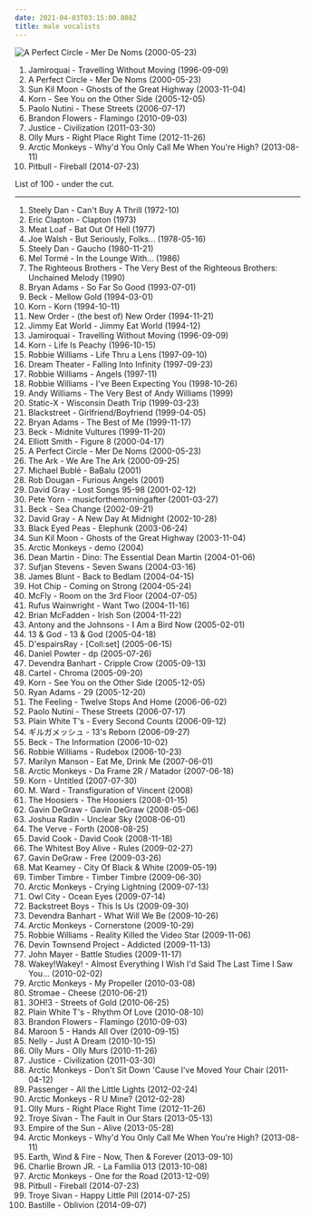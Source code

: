```yaml
---
date: 2021-04-03T03:15:00.808Z
title: male vocalists
---
```

![A Perfect Circle - Mer De Noms (2000-05-23)](http://coverartarchive.org/release/e5c49bf1-925b-32e2-9ac3-c4084f875376/10015661298-500.jpg "A Perfect Circle - Mer De Noms (2000-05-23)")
<ol class="albums">
<li data-cover="http://coverartarchive.org/release/e357d59f-7440-47bd-97c5-88c38c1080f8/7479486477-500.jpg" data-tags="funk, acid jazz" role="button">Jamiroquai - Travelling Without Moving (1996-09-09)</li>
<li data-cover="http://coverartarchive.org/release/e5c49bf1-925b-32e2-9ac3-c4084f875376/10015661298-500.jpg" data-tags="alternative rock, rock, progressive rock" role="button">A Perfect Circle - Mer De Noms (2000-05-23)</li>
<li data-cover="http://coverartarchive.org/release/d4c15b9a-7a22-4ac9-9800-393de8a794d7/22598735186-500.jpg" data-tags="folk" role="button">Sun Kil Moon - Ghosts of the Great Highway (2003-11-04)</li>
<li data-cover="http://coverartarchive.org/release/6dcf1672-f710-4dc8-ae60-46ca885cdb37/11881240850-500.jpg" data-tags="nu metal, alternative metal" role="button">Korn - See You on the Other Side (2005-12-05)</li>
<li data-cover="https://via.placeholder.com/450" data-tags="pop, singer-songwriter, indie" role="button">Paolo Nutini - These Streets (2006-07-17)</li>
<li data-cover="https://via.placeholder.com/450" data-tags="2010" role="button">Brandon Flowers - Flamingo (2010-09-03)</li>
<li data-cover="https://img.discogs.com/Hg-rptamWsdjOsM0Eom2CUjQX_g=/fit-in/600x529/filters:strip_icc():format(jpeg):mode_rgb():quality(90)/discogs-images/R-6868296-1428342576-8699.png.jpg" data-tags="electronic, alternative, energetic, avant garde, male vocalists, 10s" role="button">Justice - Civilization (2011-03-30)</li>
<li data-cover="https://via.placeholder.com/450" data-tags="2012" role="button">Olly Murs - Right Place Right Time (2012-11-26)</li>
<li data-cover="https://via.placeholder.com/450" data-tags="2013, rock, alternative, alternative rock, pop rock, male vocalists, domino" role="button">Arctic Monkeys - Why'd You Only Call Me When You're High? (2013-08-11)</li>
<li data-cover="https://via.placeholder.com/450" data-tags="male vocalists" role="button">Pitbull - Fireball (2014-07-23)</li>
</ol>
List of 100 - under the cut.
<!-- more -->

_________________

<ol class="albums">
<li data-cover="https://via.placeholder.com/450" data-tags="70s, steely dan, classic rock, rock" role="button">
Steely Dan - Can't Buy A Thrill (1972-10)
</li>
<li data-cover="https://via.placeholder.com/450" data-tags="2010, singer-songwriter, blues, eric clapton" role="button">
Eric Clapton - Clapton (1973)
</li>
<li data-cover="https://via.placeholder.com/450" data-tags="rock, classic rock, meat loaf" role="button">
Meat Loaf - Bat Out Of Hell (1977)
</li>
<li data-cover="https://via.placeholder.com/450" data-tags="70s" role="button">
Joe Walsh - But Seriously, Folks... (1978-05-16)
</li>
<li data-cover="https://img.discogs.com/g_sOTASyI3Zz3NJVuAWYoyBLJCU=/fit-in/600x600/filters:strip_icc():format(jpeg):mode_rgb():quality(90)/discogs-images/R-2525684-1597985780-1650.jpeg.jpg" data-tags="classic rock, soft rock, 70s" role="button">
Steely Dan - Gaucho (1980-11-21)
</li>
<li data-cover="https://via.placeholder.com/450" data-tags="jazz" role="button">
Mel Tormé - In the Lounge With... (1986)
</li>
<li data-cover="https://via.placeholder.com/450" data-tags="soul, 60s, oldies, male vocalists" role="button">
The Righteous Brothers - The Very Best of the Righteous Brothers: Unchained Melody (1990)
</li>
<li data-cover="http://coverartarchive.org/release/2b6aeba7-272c-4299-af0c-ecbfbf487298/2535580481-500.jpg" data-tags="rock" role="button">
Bryan Adams - So Far So Good (1993-07-01)
</li>
<li data-cover="http://coverartarchive.org/release/99ec95cd-5500-4afd-b6bd-85568bd94141/10544229358-500.jpg" data-tags="alternative, 1994, 90s" role="button">
Beck - Mellow Gold (1994-03-01)
</li>
<li data-cover="http://coverartarchive.org/release/b06d3f9d-78b1-3155-89be-e7af11730806/2192472321-500.jpg" data-tags="nu metal" role="button">
Korn - Korn (1994-10-11)
</li>
<li data-cover="http://coverartarchive.org/release/983ae253-215e-4f6c-8411-fa7ddcec2d94/19120789325-500.jpg" data-tags="80s, synthpop, electronic, new wave, rock, alternative, greatest hits" role="button">
New Order - (the best of) New Order (1994-11-21)
</li>
<li data-cover="https://via.placeholder.com/450" data-tags="rock" role="button">
Jimmy Eat World - Jimmy Eat World (1994-12)
</li>
<li data-cover="http://coverartarchive.org/release/e357d59f-7440-47bd-97c5-88c38c1080f8/7479486477-500.jpg" data-tags="funk, acid jazz" role="button">
Jamiroquai - Travelling Without Moving (1996-09-09)
</li>
<li data-cover="http://coverartarchive.org/release/c93f6a84-0822-472f-ba7d-a49e475a9a43/4088021294-500.jpg" data-tags="nu metal, 1996" role="button">
Korn - Life Is Peachy (1996-10-15)
</li>
<li data-cover="https://img.discogs.com/hRjEZRqC3Bh2WWbOs2VQ5ZFoyoc=/fit-in/500x438/filters:strip_icc():format(jpeg):mode_rgb():quality(90)/discogs-images/R-2997199-1579238129-6188.jpeg.jpg" data-tags="pop, rock, britpop, 1997, british" role="button">
Robbie Williams - Life Thru a Lens (1997-09-10)
</li>
<li data-cover="http://coverartarchive.org/release/56805d04-50f5-49c9-ac0b-41a653d945c1/1118691837-500.jpg" data-tags="progressive metal, progressive rock" role="button">
Dream Theater - Falling Into Infinity (1997-09-23)
</li>
<li data-cover="https://img.discogs.com/hRjEZRqC3Bh2WWbOs2VQ5ZFoyoc=/fit-in/500x438/filters:strip_icc():format(jpeg):mode_rgb():quality(90)/discogs-images/R-2997199-1579238129-6188.jpeg.jpg" data-tags="alternative, robbie williams, indie, rock, british" role="button">
Robbie Williams - Angels (1997-11)
</li>
<li data-cover="http://coverartarchive.org/release/97242b22-9778-4864-920b-3dfc4c104036/15402431156-500.jpg" data-tags="pop, britpop" role="button">
Robbie Williams - I've Been Expecting You (1998-10-26)
</li>
<li data-cover="https://via.placeholder.com/450" data-tags="oldies" role="button">
Andy Williams - The Very Best of Andy Williams (1999)
</li>
<li data-cover="https://via.placeholder.com/450" data-tags="industrial metal" role="button">
Static-X - Wisconsin Death Trip (1999-03-23)
</li>
<li data-cover="https://via.placeholder.com/450" data-tags="male vocalists, new jack swing, faves, rap and hip hop, blackstreet, new songs" role="button">
Blackstreet - Girlfriend/Boyfriend (1999-04-05)
</li>
<li data-cover="https://via.placeholder.com/450" data-tags="rock" role="button">
Bryan Adams - The Best of Me (1999-11-17)
</li>
<li data-cover="https://img.discogs.com/Jq6H0etcMhAUKJT27hQnz0DVUG8=/fit-in/600x601/filters:strip_icc():format(jpeg):mode_rgb():quality(90)/discogs-images/R-12319764-1533062772-9140.jpeg.jpg" data-tags="1999, alternative, funk, 90s" role="button">
Beck - Midnite Vultures (1999-11-20)
</li>
<li data-cover="http://coverartarchive.org/release/8bc521b4-57af-4b4c-88a1-ad214c9c6516/9560550155-500.jpg" data-tags="singer-songwriter, indie" role="button">
Elliott Smith - Figure 8 (2000-04-17)
</li>
<li data-cover="http://coverartarchive.org/release/e5c49bf1-925b-32e2-9ac3-c4084f875376/10015661298-500.jpg" data-tags="alternative rock, rock, progressive rock" role="button">
A Perfect Circle - Mer De Noms (2000-05-23)
</li>
<li data-cover="https://via.placeholder.com/450" data-tags="2000, swedish, indiepop, glam rock" role="button">
The Ark - We Are The Ark (2000-09-25)
</li>
<li data-cover="https://via.placeholder.com/450" data-tags="pop, male vocalists, spiderman theme" role="button">
Michael Bublé - BaBalu (2001)
</li>
<li data-cover="https://img.discogs.com/zxQp8NHSvepBQGAdk_wijnPegEs=/fit-in/548x504/filters:strip_icc():format(jpeg):mode_rgb():quality(90)/discogs-images/R-437496-1349778731-6583.jpeg.jpg" data-tags="electronic, trip-hop" role="button">
Rob Dougan - Furious Angels (2001)
</li>
<li data-cover="https://via.placeholder.com/450" data-tags="male vocalists, cerebral, ireland, albums that i might like to buy, the longlist, reflexion, melancolico, sofisticado, oscuro, lost songs, intenso, agresivo, estilo, catartico, intimo, pasional, literario, agridulce, energico, music for my funeral please, gray bloom" role="button">
David Gray - Lost Songs 95-98 (2001-02-12)
</li>
<li data-cover="https://via.placeholder.com/450" data-tags="rock" role="button">
Pete Yorn - musicforthemorningafter (2001-03-27)
</li>
<li data-cover="http://coverartarchive.org/release/09dc8894-bb52-4edd-a31b-e74e30753a44/7066111416-500.jpg" data-tags="singer-songwriter, 2002, acoustic, beck" role="button">
Beck - Sea Change (2002-09-21)
</li>
<li data-cover="https://img.discogs.com/WzbJDXRzzzM2cmt_BMVL8XTobkQ=/fit-in/593x600/filters:strip_icc():format(jpeg):mode_rgb():quality(90)/discogs-images/R-4105558-1407871165-2815.jpeg.jpg" data-tags="chill, acoustic, david gray" role="button">
David Gray - A New Day At Midnight (2002-10-28)
</li>
<li data-cover="http://coverartarchive.org/release/5d5ee308-2a69-4f81-8f59-8036bce6a595/6853145556-500.jpg" data-tags="black eyed peas, hip-hop" role="button">
Black Eyed Peas - Elephunk (2003-06-24)
</li>
<li data-cover="http://coverartarchive.org/release/d4c15b9a-7a22-4ac9-9800-393de8a794d7/22598735186-500.jpg" data-tags="folk" role="button">
Sun Kil Moon - Ghosts of the Great Highway (2003-11-04)
</li>
<li data-cover="https://via.placeholder.com/450" data-tags="rock, alternative, alternative rock, pop rock, male vocalists" role="button">
Arctic Monkeys - demo (2004)
</li>
<li data-cover="https://via.placeholder.com/450" data-tags="jazz, swing, oldies, male vocalists" role="button">
Dean Martin - Dino: The Essential Dean Martin (2004-01-06)
</li>
<li data-cover="https://img.discogs.com/dnQuZ3dF8FvX7A38s1MAHJcP1OU=/fit-in/600x600/filters:strip_icc():format(jpeg):mode_rgb():quality(90)/discogs-images/R-1004351-1341462296-8300.jpeg.jpg" data-tags="indie, folk, 2004" role="button">
Sufjan Stevens - Seven Swans (2004-03-16)
</li>
<li data-cover="https://via.placeholder.com/450" data-tags="james blunt, pop" role="button">
James Blunt - Back to Bedlam (2004-04-15)
</li>
<li data-cover="http://coverartarchive.org/release/2079f767-51df-45bf-8c56-86faf2f7286e/4645426278-500.jpg" data-tags="electronic, electronica" role="button">
Hot Chip - Coming on Strong (2004-05-24)
</li>
<li data-cover="https://via.placeholder.com/450" data-tags="pop, pop rock, male vocalists" role="button">
McFly - Room on the 3rd Floor (2004-07-05)
</li>
<li data-cover="https://img.discogs.com/3waKR4XxTJ5AsOA8BWGWHiUUw9k=/fit-in/600x517/filters:strip_icc():format(jpeg):mode_rgb():quality(90)/discogs-images/R-11072812-1520800595-4024.jpeg.jpg" data-tags="indie, singer-songwriter" role="button">
Rufus Wainwright - Want Two (2004-11-16)
</li>
<li data-cover="https://via.placeholder.com/450" data-tags="pop" role="button">
Brian McFadden - Irish Son (2004-11-22)
</li>
<li data-cover="http://coverartarchive.org/release/27877053-2d88-48a1-8f3f-cab6e8c35cbd/8815137840-500.jpg" data-tags="2005, singer-songwriter, 00s" role="button">
Antony and the Johnsons - I Am a Bird Now (2005-02-01)
</li>
<li data-cover="https://img.discogs.com/DufVgJTPPgluRqsRj3ZDUeFrj1M=/fit-in/600x600/filters:strip_icc():format(jpeg):mode_rgb():quality(90)/discogs-images/R-2877147-1450375440-9871.jpeg.jpg" data-tags="electronic, electronica, alternative, rap, anticon, 00s, post-revolutionary pop song, avantgarde pop" role="button">
13 & God - 13 & God (2005-04-18)
</li>
<li data-cover="https://img.discogs.com/Dx5rsoFOygBx8nPxKW8Sq5ev6N0=/fit-in/392x400/filters:strip_icc():format(jpeg):mode_rgb():quality(90)/discogs-images/R-1777368-1242662992.jpeg.jpg" data-tags="2006, rock, japanese, industrial, asian, male vocalists, 00s, industrial metal, j-rock, spookycore" role="button">
D'espairsRay - [Coll:set] (2005-06-15)
</li>
<li data-cover="https://img.discogs.com/Ea8FbKi9AUBh-cEGJXfLVl3YewY=/fit-in/600x600/filters:strip_icc():format(jpeg):mode_rgb():quality(90)/discogs-images/R-591248-1184317356.jpeg.jpg" data-tags="pop, daniel powter" role="button">
Daniel Powter - dp (2005-07-26)
</li>
<li data-cover="https://img.discogs.com/anzSGKFBMIcDM4gL8mANEVa6RAs=/fit-in/433x430/filters:strip_icc():format(jpeg):mode_rgb():quality(90)/discogs-images/R-1194124-1608722085-6124.jpeg.jpg" data-tags="folk" role="button">
Devendra Banhart - Cripple Crow (2005-09-13)
</li>
<li data-cover="http://coverartarchive.org/release/760bd43c-0bf3-43a4-8d1f-5995cb340481/11042148072-500.jpg" data-tags="pop punk, cartel" role="button">
Cartel - Chroma (2005-09-20)
</li>
<li data-cover="http://coverartarchive.org/release/6dcf1672-f710-4dc8-ae60-46ca885cdb37/11881240850-500.jpg" data-tags="nu metal, alternative metal" role="button">
Korn - See You on the Other Side (2005-12-05)
</li>
<li data-cover="http://coverartarchive.org/release/b22613bf-8082-4d1a-9946-f4a5e9a4a76f/3786305895-500.jpg" data-tags="2005, rock, alternative, singer-songwriter, americana, 00s" role="button">
Ryan Adams - 29 (2005-12-20)
</li>
<li data-cover="https://img.discogs.com/MF5OAxYidkbpBbnMfpmbS4Mpdtk=/fit-in/600x913/filters:strip_icc():format(jpeg):mode_rgb():quality(90)/discogs-images/R-9036903-1510133812-1025.jpeg.jpg" data-tags="british, soft rock, pop, indie, rock" role="button">
The Feeling - Twelve Stops And Home (2006-06-02)
</li>
<li data-cover="https://via.placeholder.com/450" data-tags="pop, singer-songwriter, indie" role="button">
Paolo Nutini - These Streets (2006-07-17)
</li>
<li data-cover="https://via.placeholder.com/450" data-tags="indie, rock, pop punk, emo" role="button">
Plain White T's - Every Second Counts (2006-09-12)
</li>
<li data-cover="http://coverartarchive.org/release/ffa1cb26-66c1-4ab7-a816-bc1db3b307b2/7017421921-500.jpg" data-tags="2006, 2010, rock, japanese, asian, male vocalists, 00s, j-rock" role="button">
ギルガメッシュ - 13's Reborn (2006-09-27)
</li>
<li data-cover="https://img.discogs.com/vISqYw6q51T4D3aEuRLn-N4sKzA=/fit-in/600x600/filters:strip_icc():format(jpeg):mode_rgb():quality(90)/discogs-images/R-1056813-1393796820-7700.png.jpg" data-tags="alternative, 2006, singer-songwriter" role="button">
Beck - The Information (2006-10-02)
</li>
<li data-cover="http://coverartarchive.org/release/28a2bfa0-6cf7-4854-93f1-e5a06de9162d/5907595639-500.jpg" data-tags="pop" role="button">
Robbie Williams - Rudebox (2006-10-23)
</li>
<li data-cover="https://via.placeholder.com/450" data-tags="industrial rock, alternative rock, alternative metal" role="button">
Marilyn Manson - Eat Me, Drink Me (2007-06-01)
</li>
<li data-cover="https://via.placeholder.com/450" data-tags="rock, alternative, alternative rock, pop rock, male vocalists" role="button">
Arctic Monkeys - Da Frame 2R / Matador (2007-06-18)
</li>
<li data-cover="https://via.placeholder.com/450" data-tags="nu metal, alternative metal" role="button">
Korn - Untitled (2007-07-30)
</li>
<li data-cover="https://img.discogs.com/vxJaH8x8RTd8dOVYRkA24V2jWaM=/fit-in/590x598/filters:strip_icc():format(jpeg):mode_rgb():quality(90)/discogs-images/R-671642-1260644338.jpeg.jpg" data-tags="folk, singer-songwriter" role="button">
M. Ward - Transfiguration of Vincent (2008)
</li>
<li data-cover="https://via.placeholder.com/450" data-tags="indie, rock, indie rock" role="button">
The Hoosiers - The Hoosiers (2008-01-15)
</li>
<li data-cover="http://coverartarchive.org/release/e6454561-2af7-460b-9b8c-d482b7c8a49d/15751521122-500.jpg" data-tags="pop, pop rock, male vocalists" role="button">
Gavin DeGraw - Gavin DeGraw (2008-05-06)
</li>
<li data-cover="https://via.placeholder.com/450" data-tags="classic rock, acoustic, oldies, male vocalists, gentel heart" role="button">
Joshua Radin - Unclear Sky (2008-06-01)
</li>
<li data-cover="http://coverartarchive.org/release/25d512f0-ecd2-3392-9eb5-aa58f3e0a5d1/20119494601-500.jpg" data-tags="rock, 2008, britpop" role="button">
The Verve - Forth (2008-08-25)
</li>
<li data-cover="https://via.placeholder.com/450" data-tags="rock, alternative rock" role="button">
David Cook - David Cook (2008-11-18)
</li>
<li data-cover="https://img.discogs.com/CEympDX1u4FWYHhBclMI9h-ijx8=/fit-in/500x500/filters:strip_icc():format(jpeg):mode_rgb():quality(90)/discogs-images/R-1626055-1233084808.jpeg.jpg" data-tags="2009, indie" role="button">
The Whitest Boy Alive - Rules (2009-02-27)
</li>
<li data-cover="http://coverartarchive.org/release/9d00a87c-549c-47a3-92b4-0887db284ffb/24925640647-500.jpg" data-tags="rock, singer-songwriter" role="button">
Gavin DeGraw - Free (2009-03-26)
</li>
<li data-cover="https://img.discogs.com/WpcLlPnfaVQmpGjEeIBvw92-Du8=/fit-in/320x320/filters:strip_icc():format(jpeg):mode_rgb():quality(90)/discogs-images/R-4198889-1358372989-7472.jpeg.jpg" data-tags="fusion, modern rock" role="button">
Mat Kearney - City Of Black & White (2009-05-19)
</li>
<li data-cover="http://coverartarchive.org/release/1ed7f5e9-d17c-4681-8854-6acdedc1e33b/6941293043-500.jpg" data-tags="2009, folk" role="button">
Timber Timbre - Timber Timbre (2009-06-30)
</li>
<li data-cover="https://via.placeholder.com/450" data-tags="2009, rock" role="button">
Arctic Monkeys - Crying Lightning (2009-07-13)
</li>
<li data-cover="http://coverartarchive.org/release/929090e7-d6dd-4b21-9614-01340e98507a/2100348160-500.jpg" data-tags="electronic, owl city" role="button">
Owl City - Ocean Eyes (2009-07-14)
</li>
<li data-cover="https://img.discogs.com/yf49d_xTo-ngojZERBSEIorRd58=/fit-in/500x500/filters:strip_icc():format(jpeg):mode_rgb():quality(90)/discogs-images/R-13117250-1561616750-6909.png.jpg" data-tags="pop, backstreet boys" role="button">
Backstreet Boys - This Is Us (2009-09-30)
</li>
<li data-cover="http://coverartarchive.org/release/de40b4a2-15d6-401b-a3e8-59086b158949/3149192071-500.jpg" data-tags="folk" role="button">
Devendra Banhart - What Will We Be (2009-10-26)
</li>
<li data-cover="https://img.discogs.com/G-Jq-kMduiEnfA-LCmST7bASzg0=/fit-in/600x522/filters:strip_icc():format(jpeg):mode_rgb():quality(90)/discogs-images/R-949705-1289744219.jpeg.jpg" data-tags="2009, rock, indie rock" role="button">
Arctic Monkeys - Cornerstone (2009-10-29)
</li>
<li data-cover="http://coverartarchive.org/release/e15f9b62-f46a-40f5-8e5f-ba52f0bc382a/2688225539-500.jpg" data-tags="british, pop, 2009, britpop" role="button">
Robbie Williams - Reality Killed the Video Star (2009-11-06)
</li>
<li data-cover="http://coverartarchive.org/release/a88a6ab4-8628-4a32-b87b-08c0ff1e0a11/11945051126-500.jpg" data-tags="progressive metal, 2009, industrial metal" role="button">
Devin Townsend Project - Addicted (2009-11-13)
</li>
<li data-cover="https://img.discogs.com/4RE1-isPy9Q1chujpLEvpGwLOVc=/fit-in/600x596/filters:strip_icc():format(jpeg):mode_rgb():quality(90)/discogs-images/R-6289564-1415681839-7549.jpeg.jpg" data-tags="pop, 2009" role="button">
John Mayer - Battle Studies (2009-11-17)
</li>
<li data-cover="https://via.placeholder.com/450" data-tags="pop, rock, alternative, adult alternative, male vocalists, singer/songwriter, emusic download, albums i covet" role="button">
Wakey!Wakey! - Almost Everything I Wish I'd Said The Last Time I Saw You... (2010-02-02)
</li>
<li data-cover="https://via.placeholder.com/450" data-tags="2010, rock" role="button">
Arctic Monkeys - My Propeller (2010-03-08)
</li>
<li data-cover="http://coverartarchive.org/release/93ae4c1d-28db-4232-94a8-2094ca8c3083/8155989697-500.jpg" data-tags="2010, electronic" role="button">
Stromae - Cheese (2010-06-21)
</li>
<li data-cover="https://via.placeholder.com/450" data-tags="2010, electronic, electro pop" role="button">
3OH!3 - Streets of Gold (2010-06-25)
</li>
<li data-cover="https://via.placeholder.com/450" data-tags="alternative rock, usa, american, male vocalists, americain, jacob" role="button">
Plain White T's - Rhythm Of Love (2010-08-10)
</li>
<li data-cover="https://via.placeholder.com/450" data-tags="2010" role="button">
Brandon Flowers - Flamingo (2010-09-03)
</li>
<li data-cover="https://via.placeholder.com/450" data-tags="2010, pop" role="button">
Maroon 5 - Hands All Over (2010-09-15)
</li>
<li data-cover="https://via.placeholder.com/450" data-tags="just a dream" role="button">
Nelly - Just A Dream (2010-10-15)
</li>
<li data-cover="https://via.placeholder.com/450" data-tags="2010, pop, male vocalists" role="button">
Olly Murs - Olly Murs (2010-11-26)
</li>
<li data-cover="https://img.discogs.com/Hg-rptamWsdjOsM0Eom2CUjQX_g=/fit-in/600x529/filters:strip_icc():format(jpeg):mode_rgb():quality(90)/discogs-images/R-6868296-1428342576-8699.png.jpg" data-tags="electronic, alternative, energetic, avant garde, male vocalists, 10s" role="button">
Justice - Civilization (2011-03-30)
</li>
<li data-cover="https://via.placeholder.com/450" data-tags="rock" role="button">
Arctic Monkeys - Don't Sit Down 'Cause I've Moved Your Chair (2011-04-12)
</li>
<li data-cover="https://via.placeholder.com/450" data-tags="2012" role="button">
Passenger - All the Little Lights (2012-02-24)
</li>
<li data-cover="https://via.placeholder.com/450" data-tags="2012" role="button">
Arctic Monkeys - R U Mine? (2012-02-28)
</li>
<li data-cover="https://via.placeholder.com/450" data-tags="2012" role="button">
Olly Murs - Right Place Right Time (2012-11-26)
</li>
<li data-cover="https://via.placeholder.com/450" data-tags="pop, australian, youtube, male vocalists" role="button">
Troye Sivan - The Fault in Our Stars (2013-05-13)
</li>
<li data-cover="http://coverartarchive.org/release/dbfa5713-c9ce-4077-b826-a1c913b0ca04/12750739359-500.jpg" data-tags="electronic" role="button">
Empire of the Sun - Alive (2013-05-28)
</li>
<li data-cover="https://via.placeholder.com/450" data-tags="2013, rock, alternative, alternative rock, pop rock, male vocalists, domino" role="button">
Arctic Monkeys - Why'd You Only Call Me When You're High? (2013-08-11)
</li>
<li data-cover="https://via.placeholder.com/450" data-tags="soul, funk, melodic, driving, energetic, summer, spiritual, reflection, uplifting, male vocalists, sophisticated, cerebral, summery, earth, celebration, celebratory, exuberant, empowerment, soothing, joyous, bright, theatrical" role="button">
Earth, Wind & Fire - Now, Then & Forever (2013-09-10)
</li>
<li data-cover="https://via.placeholder.com/450" data-tags="2013, alternative rock, reggae, alternative metal, ska punk, male vocalists, pop-rock, skate punk, rap rock" role="button">
Charlie Brown JR. - La Familia 013 (2013-10-08)
</li>
<li data-cover="https://via.placeholder.com/450" data-tags="2013, rock, alternative, indie rock" role="button">
Arctic Monkeys - One for the Road (2013-12-09)
</li>
<li data-cover="https://via.placeholder.com/450" data-tags="male vocalists" role="button">
Pitbull - Fireball (2014-07-23)
</li>
<li data-cover="https://via.placeholder.com/450" data-tags="pop, australian, youtube, male vocalists" role="button">
Troye Sivan - Happy Little Pill (2014-07-25)
</li>
<li data-cover="https://via.placeholder.com/450" data-tags="2014, indie pop, male vocalists" role="button">
Bastille - Oblivion (2014-09-07)
</li>
</ol>